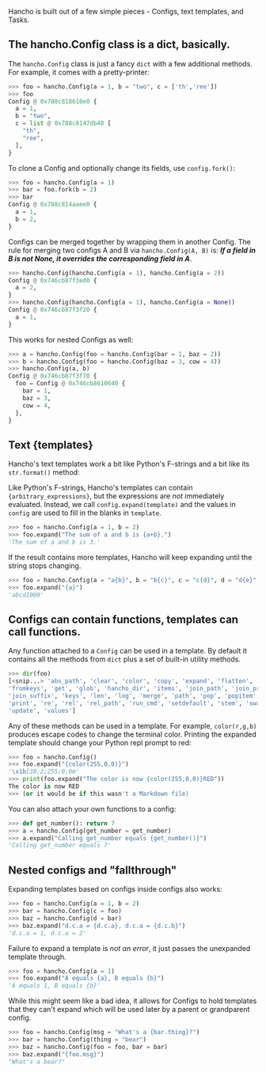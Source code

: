 Hancho is built out of a few simple pieces - Configs, text templates, and Tasks.

## The hancho.Config class is a dict, basically.

The ```hancho.Config``` class is just a fancy ```dict``` with a few additional methods. For example, it comes with a pretty-printer:

```py
>>> foo = hancho.Config(a = 1, b = "two", c = ['th','ree'])
>>> foo
Config @ 0x788c818610e0 {
  a = 1,
  b = "two",
  c = list @ 0x788c8147db40 [
    "th",
    "ree",
  ],
}
```

To clone a Config and optionally change its fields, use ```config.fork()```:
```py
>>> foo = hancho.Config(a = 1)
>>> bar = foo.fork(b = 2)
>>> bar
Config @ 0x788c814aaee0 {
  a = 1,
  b = 2,
}
```

Configs can be merged together by wrapping them in another Config. The rule for merging two configs A and B via ```hancho.Config(A, B)``` is: ***If a field in B is not None, it overrides the corresponding field in A***.

```py
>>> hancho.Config(hancho.Config(a = 1), hancho.Config(a = 2))
Config @ 0x746cb87f3ed0 {
  a = 2,
}
>>> hancho.Config(hancho.Config(a = 1), hancho.Config(a = None))
Config @ 0x746cb87f3f20 {
  a = 1,
}
```

This works for nested Configs as well:

```py
>>> a = hancho.Config(foo = hancho.Config(bar = 1, baz = 2))
>>> b = hancho.Config(foo = hancho.Config(baz = 3, cow = 4))
>>> hancho.Config(a, b)
Config @ 0x746cb87f3f70 {
  foo = Config @ 0x746cb8610640 {
    bar = 1,
    baz = 3,
    cow = 4,
  },
}
```

## Text {templates}

Hancho's text templates work a bit like Python's F-strings and a bit like its ```str.format()``` method:

Like Python's F-strings, Hancho's templates can contain ```{arbitrary_expressions}```, but the expressions are _not_ immediately evaluated. Instead, we call ```config.expand(template)``` and the values in ```config``` are used to fill in the blanks in ```template```.


```py
>>> foo = hancho.Config(a = 1, b = 2)
>>> foo.expand("The sum of a and b is {a+b}.")
'The sum of a and b is 3.'
```

If the result contains more templates, Hancho will keep expanding until the string stops changing.

```py
>>> foo = hancho.Config(a = "a{b}", b = "b{c}", c = "c{d}", d = "d{e}", e = 1000)
>>> foo.expand("{a}")
'abcd1000'
```

## Configs can contain functions, templates can call functions.

Any function attached to a ```Config``` can be used in a template. By default it contains all the methods from ```dict``` plus a set of built-in utility methods.

```py
>>> dir(foo)
[<snip...> 'abs_path', 'clear', 'color', 'copy', 'expand', 'flatten', 'fork',
'fromkeys', 'get', 'glob', 'hancho_dir', 'items', 'join_path', 'join_prefix',
'join_suffix', 'keys', 'len', 'log', 'merge', 'path', 'pop', 'popitem',
'print', 're', 'rel', 'rel_path', 'run_cmd', 'setdefault', 'stem', 'swap_ext',
'update', 'values']
```

Any of these methods can be used in a template. For example, ```color(r,g,b)``` produces escape codes to change the terminal color. Printing the expanded template should change your Python repl prompt to red:

```py
>>> foo = hancho.Config()
>>> foo.expand("{color(255,0,0)}")
'\x1b[38;2;255;0;0m'
>>> print(foo.expand("The color is now {color(255,0,0)}RED"))
The color is now RED
>>> (or it would be if this wasn't a Markdown file)
```

You can also attach your own functions to a config:

```py
>>> def get_number(): return 7
>>> a = hancho.Config(get_number = get_number)
>>> a.expand("Calling get_number equals {get_number()}")
'Calling get_number equals 7'
```

## Nested configs and "fallthrough"

Expanding templates based on configs inside configs also works:

```py
>>> foo = hancho.Config(a = 1, b = 2)
>>> bar = hancho.Config(c = foo)
>>> baz = hancho.Config(d = bar)
>>> baz.expand("d.c.a = {d.c.a}, d.c.a = {d.c.b}")
'd.c.a = 1, d.c.a = 2'
```

Failure to expand a template is _not an error_, it just passes the unexpanded template through.

```py
>>> foo = hancho.Config(a = 1)
>>> foo.expand("A equals {a}, B equals {b}")
'A equals 1, B equals {b}'
```

While this might seem like a bad idea, it allows for Configs to hold templates that they can't expand which will be used later by a parent or grandparent config.

```py
>>> foo = hancho.Config(msg = "What's a {bar.thing}?")
>>> bar = hancho.Config(thing = "bear")
>>> baz = hancho.Config(foo = foo, bar = bar)
>>> baz.expand("{foo.msg}")
"What's a bear?"
```

